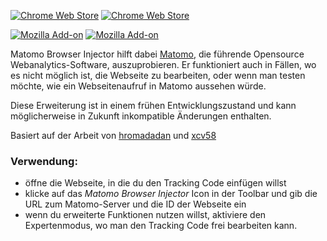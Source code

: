 [![Chrome Web Store](https://img.shields.io/chrome-web-store/v/bglodhjbeeolbfpodfacccmnjledmggn.svg)](https://chrome.google.com/webstore/detail/piwik-injector/bglodhjbeeolbfpodfacccmnjledmggn)
[![Chrome Web Store](https://img.shields.io/badge/chrome%20web%20store-download%20now-brightgreen.svg)](https://chrome.google.com/webstore/detail/piwik-injector/bglodhjbeeolbfpodfacccmnjledmggn)

[![Mozilla Add-on](https://img.shields.io/amo/v/piwik-injector.svg)](https://addons.mozilla.org/de/firefox/addon/piwik-injector/)
[![Mozilla Add-on](https://img.shields.io/badge/mozilla%20addon-download%20now-brightgreen.svg)](https://addons.mozilla.org/de/firefox/addon/piwik-injector/)

Matomo Browser Injector hilft dabei [Matomo](https://piwik.org/), die führende Opensource Webanalytics-Software, auszuprobieren.
Er funktioniert auch in Fällen, wo es nicht möglich ist, die Webseite zu bearbeiten, oder wenn man testen möchte, wie ein Webseitenaufruf in Matomo aussehen würde.

Diese Erweiterung ist in einem frühen Entwicklungszustand und kann möglicherweise in Zukunft inkompatible Änderungen enthalten.

Basiert auf der Arbeit von [hromadadan](https://github.com/guzart/customjs) und [xcv58](https://github.com/xcv58/Custom-JavaScript-for-Websites-2)
### Verwendung:
* öffne die Webseite, in die du den Tracking Code einfügen willst
* klicke auf das *Matomo Browser Injector* Icon in der Toolbar und gib die URL zum Matomo-Server und die ID der Webseite ein
* wenn du erweiterte Funktionen nutzen willst, aktiviere den Expertenmodus, wo man den Tracking Code frei bearbeiten kann.
